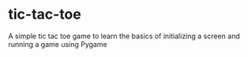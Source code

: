 # tic-tac-toe

A simple tic tac toe game to learn the basics of initializing a screen and running a game using Pygame
